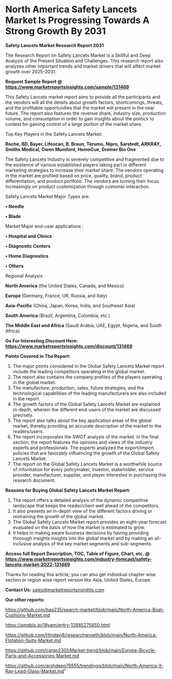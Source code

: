 # North America Safety Lancets Market Is Progressing Towards A Strong Growth By 2031

<strong>Safety Lancets Market Research Report 2031</strong>

The Research Report on Safety Lancets Market is a Skillful and Deep Analysis of the Present Situation and Challenges. This research report also analyzes other important trends and market drivers that will affect market growth over 2025-2031.

<strong>Request Sample Report @ <a href=https://www.marketreportsinsights.com/sample/131469>https://www.marketreportsinsights.com/sample/131469</a></strong>

This Safety Lancets market report aims to provide all the participants and the vendors will all the details about growth factors, shortcomings, threats, and the profitable opportunities that the market will present in the near future. The report also features the revenue share, industry size, production volume, and consumption in order to gain insights about the politics to contest for gaining control of a large portion of the market share.

Top Key Players in the Safety Lancets Market:

<strong>Roche, BD, Bayer, Lifescan, B. Braun, Terumo, Nipro, Sarstedt, ARKRAY, Smiths Medical, Owen Mumford, HemoCue, Greiner Bio One</strong>

The Safety Lancets Industry is severely competitive and fragmented due to the existence of various established players taking part in different marketing strategies to increase their market share. The vendors operating in the market are profiled based on price, quality, brand, product differentiation, and product portfolio. The vendors are turning their focus increasingly on product customization through customer interaction.

Safety Lancets Market Major Types are:

<strong>• Needle

• Blade</strong>

Market Major end-user applications :

<strong>• Hospital and Clinics

• Diagnostic Centers

• Home Diagnostics

• Others</strong>

Regional Analysis

</u><strong><b>North America</b></strong> (the United States, Canada, and Mexico)

<strong><b>Europe </b></strong>(Germany, France, UK, Russia, and Italy)

<strong><b>Asia-Pacific</b></strong> (China, Japan, Korea, India, and Southeast Asia)

<strong><b>South America</b></strong> (Brazil, Argentina, Colombia, etc.)

<strong><b>The Middle East and Africa</b></strong> (Saudi Arabia, UAE, Egypt, Nigeria, and South Africa)

<strong>Go For Interesting Discount Here: <a href=https://www.marketreportsinsights.com/discount/131469>https://www.marketreportsinsights.com/discount/131469</a></strong>

<strong>Points Covered in The Report:</strong>
<ol>
  <li>The major points considered in the Global Safety Lancets Market report include the leading competitors operating in the global market.</li>
  <li>The report also contains the company profiles of the players operating in the global market.</li>
  <li>The manufacture, production, sales, future strategies, and the technological capabilities of the leading manufacturers are also included in the report.</li>
  <li>The growth factors of the Global Safety Lancets Market are explained in-depth, wherein the different end-users of the market are discussed precisely.</li>
  <li>The report also talks about the key application areas of the global market, thereby providing an accurate description of the market to the readers/users.</li>
  <li>The report incorporates the SWOT analysis of the market. In the final section, the report features the opinions and views of the industry experts and professionals. The experts analyzed the export/import policies that are favorably influencing the growth of the Global Safety Lancets Market.</li>
  <li>The report on the Global Safety Lancets Market is a worthwhile source of information for every policymaker, investor, stakeholder, service provider, manufacturer, supplier, and player interested in purchasing this research document.</li>
</ol>
<strong>Reasons for Buying Global Safety Lancets Market Report:</strong>

<ol>
  <li>The report offers a detailed analysis of the dynamic competitive landscape that keeps the reader/client well ahead of the competitors.</li>
  <li>It also presents an in-depth view of the different factors driving or restraining the growth of the global market.</li>
  <li>The Global Safety Lancets Market report provides an eight-year forecast evaluated on the basis of how the market is estimated to grow.</li>
  <li>It helps in making aware business decisions by having providing thorough insights insights into the global market and by making an all-inclusive analysis of the key market segments and sub-segments.</li>
</ol>
<strong>Access full Report Description, TOC, Table of Figure, Chart, etc. @ <a href=https://www.marketreportsinsights.com/industry-forecast/safety-lancets-market-2022-131469>https://www.marketreportsinsights.com/industry-forecast/safety-lancets-market-2022-131469</a></strong>


Thanks for reading this article; you can also get individual chapter wise section or region wise report version like Asia, United States, Europe.

<strong>Contact Us:</strong>
sales@marketreportsinsights.com

<strong>Our other reports:</strong>

<a href=https://github.com/haq235/search-market/blob/main/North-America-Boat-Cushions-Market.md>https://github.com/haq235/search-market/blob/main/North-America-Boat-Cushions-Market.md</a>

<a href=https://ameblo.jp/18yam/entry-12885275850.html>https://ameblo.jp/18yam/entry-12885275850.html</a>

<a href=https://github.com/Hindavi8/researchgrowth/blob/main/North-America-Flotation-Suits-Market.md>https://github.com/Hindavi8/researchgrowth/blob/main/North-America-Flotation-Suits-Market.md</a>

<a href=https://github.com/cargo2301/Market-trend/blob/main/Europe-Bicycle-Parts-and-Accessories-Market.md>https://github.com/cargo2301/Market-trend/blob/main/Europe-Bicycle-Parts-and-Accessories-Market.md</a>

<a href=https://github.com/arshdeep76555/trendingg/blob/main/North-America-X-Ray-Lead-Glass-Market.md>https://github.com/arshdeep76555/trendingg/blob/main/North-America-X-Ray-Lead-Glass-Market.md</a>"
